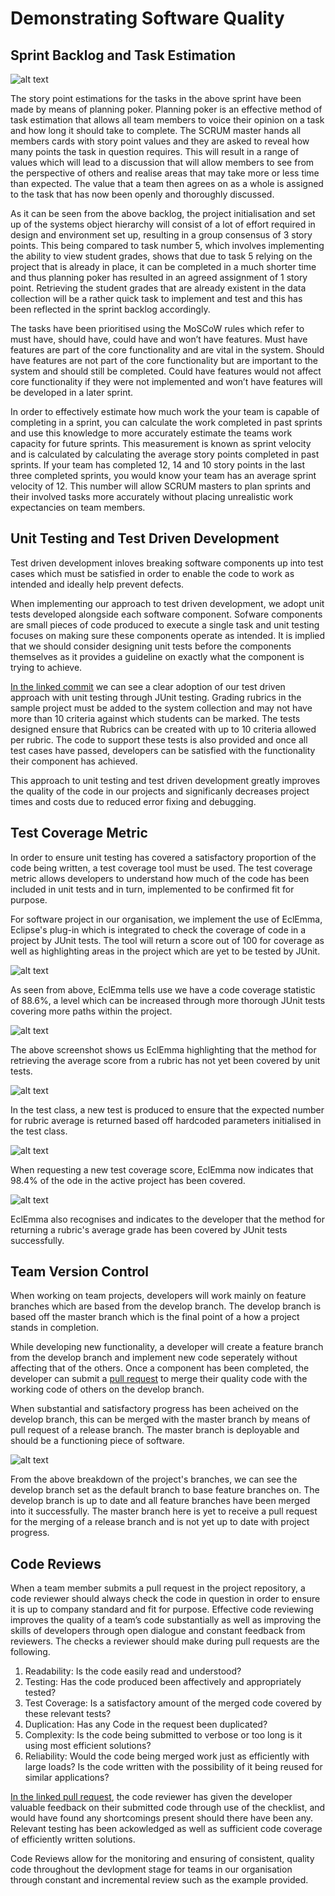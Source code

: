 # Demonstrating Software Quality

## Sprint Backlog and Task Estimation
![alt text](https://i.ibb.co/4835g7Z/Screenshot-2021-05-20-at-16-48-06.png "Sprint Backlog")

The story point estimations for the tasks in the above sprint have been made by means of planning poker. Planning poker is an effective method of task estimation that allows all team members to voice their opinion on a task and how long it should take to complete. The SCRUM master hands all members cards with story point values and they are asked to reveal how many points the task in question requires. This will result in a range of values which will lead to a discussion that will allow members to see from the perspective of others and realise areas that may take more or less time than expected. The value that a team then agrees on as a whole is assigned to the task that has now been openly and thoroughly discussed. 

As it can be seen from the above backlog, the project initialisation and set up of the systems object hierarchy will consist of a lot of effort required in design and environment set up, resulting in a group consensus of 3 story points. This being compared to task number 5, which involves implementing the ability to view student grades, shows that due to task 5 relying on the project that is already in place, it can be completed in a much shorter time and thus planning poker has resulted in an agreed assignment of 1 story point. Retrieving the student grades that are already existent in the data collection will be a rather quick task to implement and test and this has been reflected in the sprint backlog accordingly.

The tasks have been prioritised using the MoSCoW rules which refer to must have, should have, could have and won’t have features. Must have features are part of the core functionality and are vital in the system. Should have features are not part of the core functionality but are important to the system and should still be completed. Could have features would not affect core functionality if they were not implemented and won’t have features will be developed in a later sprint.

In order to effectively estimate how much work the your team is capable of completing in a sprint, you can calculate the work completed in past sprints and use this knowledge to more accurately estimate the teams work capacity for future sprints. This measurement is known as sprint velocity and is calculated by calculating the average story points completed in past sprints. If your team has completed 12, 14 and 10 story points in the last three completed sprints, you would know your team has an average sprint velocity of 12. This number will allow SCRUM masters to plan sprints and their involved tasks more accurately without placing unrealistic work expectancies on team members.

## Unit Testing and Test Driven Development

Test driven development inloves breaking software components up into test cases which must be satisfied in order to enable the code to work as intended and ideally help prevent defects.

When implementing our approach to test driven development, we adopt unit tests developed alongside each software component. Sofware components are small pieces of code produced to execute a single task and unit testing focuses on making sure these components operate as intended. It is implied that we should consider designing unit tests before the components themselves as it provides a guideline on exactly what the component is trying to achieve.

[In the linked commit](https://github.com/conallh96/SoftwareQualityDemonstrated/commit/ae674faf643509e4c192a44ad3bb12fb335ac4f5) we can see a clear adoption of our test driven approach with unit testing through JUnit testing. Grading rubrics in the sample project must be added to the system collection and may not have more than 10 criteria against which students can be marked. The tests designed ensure that Rubrics can be created with up to 10 criteria allowed per rubric. The code to support these tests is also provided and once all test cases have passed, developers can be satisfied with the functionality their component has achieved.

This approach to unit testing and test driven development greatly improves the quality of the code in our projects and significanly decreases project times and costs due to reduced error fixing and debugging.

## Test Coverage Metric 

In order to ensure unit testing has covered a satisfactory proportion of the code being written, a test coverage tool must be used. The test coverage metric allows developers to understand how much of the code has been included in unit tests and in turn, implemented to be confirmed fit for purpose.

For software project in our organisation, we implement the use of EclEmma, Eclipse's plug-in which is integrated to check the coverage of code in a project by JUnit tests. The tool will return a score out of 100 for coverage as well as highlighting areas in the project which are yet to be tested by JUnit. 


![alt text](https://i.ibb.co/fXt1XYP/Screenshot-2021-05-20-at-20-48-38.png "Coverage Before Code Tested")

As seen from above, EclEmma tells use we have a code coverage statistic of 88.6%, a level which can be increased through more thorough JUnit tests covering more paths within the project. 

![alt text](https://i.ibb.co/VvBTL0N/Screenshot-2021-05-20-at-20-48-55.png "Code Not Yet Covered")

The above screenshot shows us EclEmma highlighting that the method for retrieving the average score from a rubric has not yet been covered by unit tests.

![alt text](https://i.ibb.co/SJXJGrW/Screenshot-2021-05-20-at-20-49-18.png "New Test Added")

In the test class, a new test is produced to ensure that the expected number for rubric average is returned based off hardcoded parameters initialised in the test class.

![alt text](https://i.ibb.co/j8scRVp/Screenshot-2021-05-20-at-20-49-46.png "Coverage After Code Tested")

When requesting a new test coverage score, EclEmma now indicates that 98.4% of the ode in the active project has been covered. 

![alt text](https://i.ibb.co/NLcjWtH/Screenshot-2021-05-20-at-20-49-55.png "Code Covered")

EclEmma also recognises and indicates to the developer that the method for returning a rubric's average grade has been covered by JUnit tests successfully.

## Team Version Control

When working on team projects, developers will work mainly on feature branches which are based from the develop branch. The develop branch is based off the master branch which is the final point of a how a project stands in completion. 

While developing new functionality, a developer will create a feature branch from the develop branch and implement new code seperately without affecting that of the others. Once a component has been completed, the developer can submit a [pull request](https://github.com/conallh96/SoftwareQualityDemonstrated/pull/3) to merge their quality code with the working code of others on the develop branch. 

When substantial and satisfactory progress has been acheived on the develop branch, this can be merged with the master branch by means of pull request of a release branch. The master branch is deployable and should be a functioning piece of software.

![alt text](https://i.ibb.co/n600gtP/Screenshot-2021-05-21-at-11-45-04.png "Project Branches")

From the above breakdown of the project's branches, we can see the develop branch set as the default branch to base feature branches on. The develop branch is up to date and all feature branches have been merged into it successfully. The master branch here is yet to receive a pull request for the merging of a release branch and is not yet up to date with project progress.

## Code Reviews 

When a team member submits a pull request in the project repository, a code reviewer should always check the code in question in order to ensure it is up to company standard and fit for purpose. Effective code reviewing improves the quality of a team’s code substantially as well as improving the skills of developers through open dialogue and constant feedback from reviewers. The checks a reviewer should make during pull requests are the following. 

1.	Readability: Is the code easily read and understood?
2.	Testing: Has the code produced been affectively and appropriately tested?
3.	Test Coverage: Is a satisfactory amount of the merged code covered by these relevant tests?
4.	Duplication: Has any Code in the request been duplicated?
5.	Complexity: Is the code being submitted to verbose or too long is it using most efficient solutions?
6.	Reliability: Would the code being merged work just as efficiently with large loads? Is the code written with the possibility of it being reused for similar applications?


[In the linked pull request](https://github.com/conallh96/SoftwareQualityDemonstrated/pull/3), the code reviewer has given the developer valuable feedback on their submitted code through use of the checklist, and would have found any shortcomings present should there have been any. Relevant testing has been ackowledged as well as sufficient code coverage of efficiently written solutions.

Code Reviews allow for the monitoring and ensuring of consistent, quality code throughout the devlopment stage for teams in our organisation through constant and incremental review such as the example provided.